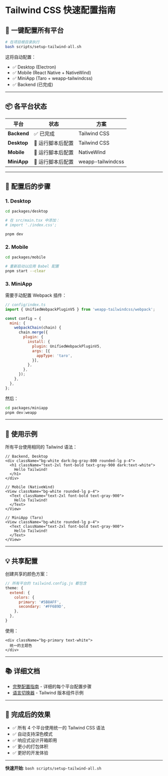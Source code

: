 # Tailwind CSS 快速配置指南

## 🚀 一键配置所有平台

```bash
# 在项目根目录执行
bash scripts/setup-tailwind-all.sh
```

这将自动配置：
- ✅ Desktop (Electron)
- ✅ Mobile (React Native + NativeWind)
- ✅ MiniApp (Taro + weapp-tailwindcss)
- ✅ Backend (已完成)

---

## 📦 各平台状态

| 平台 | 状态 | 方案 |
|------|------|------|
| **Backend** | ✅ 已完成 | Tailwind CSS |
| **Desktop** | 🔨 运行脚本后配置 | Tailwind CSS |
| **Mobile** | 🔨 运行脚本后配置 | NativeWind |
| **MiniApp** | 🔨 运行脚本后配置 | weapp-tailwindcss |

---

## 🎯 配置后的步骤

### 1. Desktop

```bash
cd packages/desktop

# 在 src/main.tsx 中添加：
# import './index.css';

pnpm dev
```

### 2. Mobile

```bash
cd packages/mobile

# 重新启动以应用 Babel 配置
pnpm start --clear
```

### 3. MiniApp

需要手动配置 Webpack 插件：

```javascript
// config/index.ts
import { UnifiedWebpackPluginV5 } from 'weapp-tailwindcss/webpack';

const config = {
  mini: {
    webpackChain(chain) {
      chain.merge({
        plugin: {
          install: {
            plugin: UnifiedWebpackPluginV5,
            args: [{
              appType: 'taro',
            }],
          },
        },
      });
    },
  },
};
```

然后：

```bash
cd packages/miniapp
pnpm dev:weapp
```

---

## 📝 使用示例

所有平台使用相同的 Tailwind 语法：

```tsx
// Backend, Desktop
<div className="bg-white dark:bg-gray-800 rounded-lg p-4">
  <h1 className="text-2xl font-bold text-gray-900 dark:text-white">
    Hello Tailwind!
  </h1>
</div>

// Mobile (NativeWind)
<View className="bg-white rounded-lg p-4">
  <Text className="text-2xl font-bold text-gray-900">
    Hello Tailwind!
  </Text>
</View>

// MiniApp (Taro)
<View className="bg-white rounded-lg p-4">
  <Text className="text-2xl font-bold text-gray-900">
    Hello Tailwind!
  </Text>
</View>
```

---

## 💡 共享配置

创建共享的颜色方案：

```javascript
// 所有平台的 tailwind.config.js 都包含
theme: {
  extend: {
    colors: {
      primary: '#5B8AFF',
      secondary: '#FF6B9D',
    },
  },
}
```

使用：

```tsx
<div className="bg-primary text-white">
  统一的主题色
</div>
```

---

## 📚 详细文档

- [完整配置指南](./TAILWIND_SETUP_ALL_PLATFORMS.md) - 详细的每个平台配置步骤
- [语言切换器](../packages/backend/src/components/language-switcher/README.md) - Tailwind 版本组件示例

---

## 🎉 完成后的效果

- ✅ 所有 4 个平台使用统一的 Tailwind CSS 语法
- ✅ 自动支持深色模式
- ✅ 响应式设计开箱即用
- ✅ 更小的打包体积
- ✅ 更好的开发体验

---

**快速开始**: `bash scripts/setup-tailwind-all.sh`

